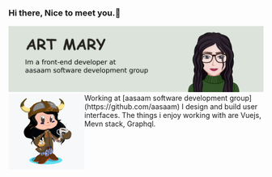### Hi there, Nice to meet you.👋

<!--
**artmarydotir/artmarydotir** is a ✨ _special_ ✨ repository because its `README.md` (this file) appears on your GitHub profile.

Here are some ideas to get you started:

- 🔭 I’m currently working on ...
- 🌱 I’m currently learning ...
- 👯 I’m looking to collaborate on ...
- 🤔 I’m looking for help with ...
- 💬 Ask me about ...
- 📫 How to reach me: ...
- 😄 Pronouns: ...
- ⚡ Fun fact: ...
-->
<img src="./me.png" alt="me">


<img align="left" width="150" height="150" src="./octocat.png">
Working at [aasaam software development group](https://github.com/aasaam)
I design and build user interfaces. The things i enjoy working with are Vuejs, Mevn stack, Graphql.


